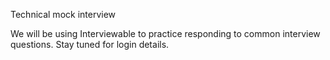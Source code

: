 Technical mock interview

We will be using Interviewable to practice responding to common interview questions. Stay tuned for login details.
